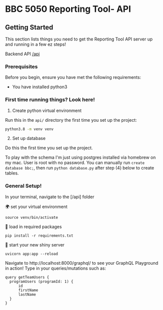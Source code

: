 # BBC 5050 Reporting Tool- API

## Getting Started

This section lists things you need to get the Reporting Tool API server up and running in a few ez steps!

Backend API
[/api](api)

### Prerequisites

Before you begin, ensure you have met the following requirements:

- You have installed python3

### First time running things? Look here!

1. Create python virtual environment

Run this in the `api/` directory the first time you set up the project:

```bash
python3.8 -m venv venv
```

2. Set up database

Do this the first time you set up the project.

To play with the schema I'm just using postgres installed via homebrew on my mac. User is root with no password. You can manually run `create database bbc;`, then run `python database.py` after step (4) below to create tables.


### General Setup!

In your terminal, navigate to the [/api] folder


🌍 set your virtual environment
```
source venv/bin/activate
```


 🚧 load in required packages
```
pip install -r requirements.txt 
```


🏁 start your new shiny server
```
uvicorn app:app --reload 
```

Navigate to http://localhost:8000/graphql/ to see your GraphQL Playground in action!
Type in your queries/mutations such as:

```
query getTeamUsers {
  programUsers (programId: 1) { 
      id
      firstName
      lastName 
  }
}
```
